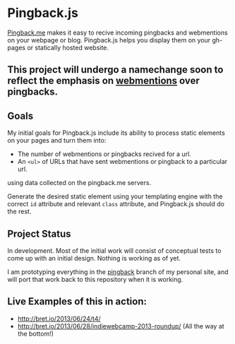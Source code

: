 Pingback.js
===============
[Pingback.me](http://Pingback.me) makes it easy to recive incoming pingbacks and webmentions on your webpage or blog.  Pingback.js helps you display them on your gh-pages or statically hosted website. 

## This project will undergo a namechange soon to reflect the emphasis on [webmentions](http://indiewebcamp.com/webmention) over pingbacks.

## Goals

My initial goals for Pingback.js include its ability to process static elements on your pages and turn them into:

*   The number of webmentions or pingbacks recived for a url.
*   An `<ul>` of URLs that have sent webmentions or pingback to a particular url.

using data collected on the pingback.me servers.

Generate the desired static element using your templating engine with the correct `id` attribute and relevant `class` attribute, and Pingback.js should do the rest.
    
## Project Status

In development.  Most of the initial work will consist of conceptual tests to come up with an initial design.  Nothing is working as of yet.

I am prototyping everything in the [pingback](https://github.com/bcomnes/bcomnes.github.io/tree/pingback) branch of my personal site, and will port that work back to this repository when it is working.


## Live Examples of this in action:

- http://bret.io/2013/06/24/t4/
- http://bret.io/2013/06/28/indiewebcamp-2013-roundup/ (All the way at the bottom!)
